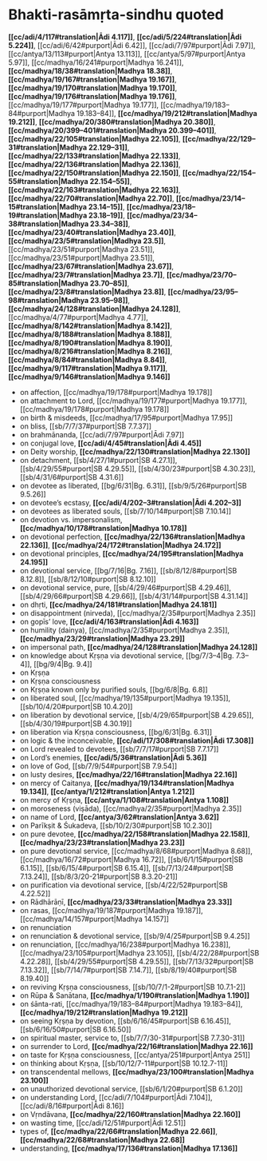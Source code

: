# Bhakti-rasāmṛta-sindhu quoted

**[[cc/adi/4/117#translation|Ādi 4.117]]**, **[[cc/adi/5/224#translation|Ādi 5.224]]**, [[cc/adi/6/42#purport|Ādi 6.42]], [[cc/adi/7/97#purport|Ādi 7.97]], [[cc/antya/13/113#purport|Antya 13.113]], [[cc/antya/5/97#purport|Antya 5.97]], [[cc/madhya/16/241#purport|Madhya 16.241]], **[[cc/madhya/18/38#translation|Madhya 18.38]]**, **[[cc/madhya/19/167#translation|Madhya 19.167]]**, **[[cc/madhya/19/170#translation|Madhya 19.170]]**, **[[cc/madhya/19/176#translation|Madhya 19.176]]**, [[cc/madhya/19/177#purport|Madhya 19.177]], [[cc/madhya/19/183–84#purport|Madhya 19.183–84]], **[[cc/madhya/19/212#translation|Madhya 19.212]]**, **[[cc/madhya/20/380#translation|Madhya 20.380]]**, **[[cc/madhya/20/399–401#translation|Madhya 20.399–401]]**, **[[cc/madhya/22/105#translation|Madhya 22.105]]**, **[[cc/madhya/22/129–31#translation|Madhya 22.129–31]]**, **[[cc/madhya/22/133#translation|Madhya 22.133]]**, **[[cc/madhya/22/136#translation|Madhya 22.136]]**, **[[cc/madhya/22/150#translation|Madhya 22.150]]**, **[[cc/madhya/22/154–55#translation|Madhya 22.154–55]]**, **[[cc/madhya/22/163#translation|Madhya 22.163]]**, **[[cc/madhya/22/70#translation|Madhya 22.70]]**, **[[cc/madhya/23/14–15#translation|Madhya 23.14–15]]**, **[[cc/madhya/23/18–19#translation|Madhya 23.18–19]]**, **[[cc/madhya/23/34–38#translation|Madhya 23.34–38]]**, **[[cc/madhya/23/40#translation|Madhya 23.40]]**, **[[cc/madhya/23/5#translation|Madhya 23.5]]**, [[cc/madhya/23/51#purport|Madhya 23.51]], [[cc/madhya/23/51#purport|Madhya 23.51]], **[[cc/madhya/23/67#translation|Madhya 23.67]]**, **[[cc/madhya/23/7#translation|Madhya 23.7]]**, **[[cc/madhya/23/70–85#translation|Madhya 23.70–85]]**, **[[cc/madhya/23/8#translation|Madhya 23.8]]**, **[[cc/madhya/23/95–98#translation|Madhya 23.95–98]]**, **[[cc/madhya/24/128#translation|Madhya 24.128]]**, [[cc/madhya/4/77#purport|Madhya 4.77]], **[[cc/madhya/8/142#translation|Madhya 8.142]]**, **[[cc/madhya/8/188#translation|Madhya 8.188]]**, **[[cc/madhya/8/190#translation|Madhya 8.190]]**, **[[cc/madhya/8/216#translation|Madhya 8.216]]**, **[[cc/madhya/8/84#translation|Madhya 8.84]]**, **[[cc/madhya/9/117#translation|Madhya 9.117]]**, **[[cc/madhya/9/146#translation|Madhya 9.146]]**

* on affection, [[cc/madhya/19/178#purport|Madhya 19.178]]
* on attachment to Lord, [[cc/madhya/19/177#purport|Madhya 19.177]], [[cc/madhya/19/178#purport|Madhya 19.178]]
* on birth & misdeeds, [[cc/madhya/17/95#purport|Madhya 17.95]]
* on bliss, [[sb/7/7/37#purport|SB 7.7.37]]
* on brahmānanda, [[cc/adi/7/97#purport|Ādi 7.97]]
* on conjugal love, **[[cc/adi/4/45#translation|Ādi 4.45]]**
* on Deity worship, **[[cc/madhya/22/130#translation|Madhya 22.130]]**
* on detachment, [[sb/4/27/1#purport|SB 4.27.1]], [[sb/4/29/55#purport|SB 4.29.55]], [[sb/4/30/23#purport|SB 4.30.23]], [[sb/4/31/6#purport|SB 4.31.6]]
* on devotee as liberated, [[bg/6/31|Bg. 6.31]], [[sb/9/5/26#purport|SB 9.5.26]]
* on devotee’s ecstasy, **[[cc/adi/4/202–3#translation|Ādi 4.202–3]]**
* on devotees as liberated souls, [[sb/7/10/14#purport|SB 7.10.14]]
* on devotion vs. impersonalism, **[[cc/madhya/10/178#translation|Madhya 10.178]]**
* on devotional perfection, **[[cc/madhya/22/136#translation|Madhya 22.136]]**, **[[cc/madhya/24/172#translation|Madhya 24.172]]**
* on devotional principles, **[[cc/madhya/24/195#translation|Madhya 24.195]]**
* on devotional service, [[bg/7/16|Bg. 7.16]], [[sb/8/12/8#purport|SB 8.12.8]], [[sb/8/12/10#purport|SB 8.12.10]]
* on devotional service, pure, [[sb/4/29/46#purport|SB 4.29.46]], [[sb/4/29/66#purport|SB 4.29.66]], [[sb/4/31/14#purport|SB 4.31.14]]
* on dhṛti, **[[cc/madhya/24/181#translation|Madhya 24.181]]**
* on disappointment (nirveda), [[cc/madhya/2/35#purport|Madhya 2.35]]
* on gopīs’ love, **[[cc/adi/4/163#translation|Ādi 4.163]]**
* on humility (dainya), [[cc/madhya/2/35#purport|Madhya 2.35]], **[[cc/madhya/23/29#translation|Madhya 23.29]]**
* on impersonal path, **[[cc/madhya/24/128#translation|Madhya 24.128]]**
* on knowledge about Kṛṣṇa via devotional service, [[bg/7/3–4|Bg. 7.3–4]], [[bg/9/4|Bg. 9.4]]
* on Kṛṣṇa 
* on Kṛṣṇa consciousness 
* on Kṛṣṇa known only by purified souls, [[bg/6/8|Bg. 6.8]]
* on liberated soul, [[cc/madhya/19/135#purport|Madhya 19.135]], [[sb/10/4/20#purport|SB 10.4.20]]
* on liberation by devotional service, [[sb/4/29/65#purport|SB 4.29.65]], [[sb/4/30/19#purport|SB 4.30.19]]
* on liberation via Kṛṣṇa consciousness, [[bg/6/31|Bg. 6.31]]
* on logic & the inconceivable, **[[cc/adi/17/308#translation|Ādi 17.308]]**
* on Lord revealed to devotees, [[sb/7/7/17#purport|SB 7.7.17]]
* on Lord’s enemies, **[[cc/adi/5/36#translation|Ādi 5.36]]**
* on love of God, [[sb/7/9/54#purport|SB 7.9.54]]
* on lusty desires, **[[cc/madhya/22/16#translation|Madhya 22.16]]**
* on mercy of Caitanya, **[[cc/madhya/19/134#translation|Madhya 19.134]]**, **[[cc/antya/1/212#translation|Antya 1.212]]**
* on mercy of Kṛṣṇa, **[[cc/antya/1/108#translation|Antya 1.108]]**
* on moroseness (viṣāda), [[cc/madhya/2/35#purport|Madhya 2.35]]
* on name of Lord, **[[cc/antya/3/62#translation|Antya 3.62]]**
* on Parīkṣit & Śukadeva, [[sb/10/2/30#purport|SB 10.2.30]]
* on pure devotee, **[[cc/madhya/22/158#translation|Madhya 22.158]]**, **[[cc/madhya/23/23#translation|Madhya 23.23]]**
* on pure devotional service, [[cc/madhya/8/68#purport|Madhya 8.68]], [[cc/madhya/16/72#purport|Madhya 16.72]], [[sb/6/1/15#purport|SB 6.1.15]], [[sb/6/15/4#purport|SB 6.15.4]], [[sb/7/13/24#purport|SB 7.13.24]], [[sb/8/3/20-21#purport|SB 8.3.20-21]]
* on purification via devotional service, [[sb/4/22/52#purport|SB 4.22.52]]
* on Rādhārāṇī, **[[cc/madhya/23/33#translation|Madhya 23.33]]**
* on rasas, [[cc/madhya/19/187#purport|Madhya 19.187]], [[cc/madhya/14/157#purport|Madhya 14.157]]
* on renunciation 
* on renunciation & devotional service, [[sb/9/4/25#purport|SB 9.4.25]]
* on renunciation, [[cc/madhya/16/238#purport|Madhya 16.238]], [[cc/madhya/23/105#purport|Madhya 23.105]], [[sb/4/22/28#purport|SB 4.22.28]], [[sb/4/29/55#purport|SB 4.29.55]], [[sb/7/13/32#purport|SB 7.13.32]], [[sb/7/14/7#purport|SB 7.14.7]], [[sb/8/19/40#purport|SB 8.19.40]]
* on reviving Kṛṣṇa consciousness, [[sb/10/7/1-2#purport|SB 10.7.1-2]]
* on Rūpa & Sanātana, **[[cc/madhya/1/190#translation|Madhya 1.190]]**
* on śānta-rati, [[cc/madhya/19/183–84#purport|Madhya 19.183–84]], **[[cc/madhya/19/212#translation|Madhya 19.212]]**
* on seeing Kṛṣṇa by devotion, [[sb/6/16/45#purport|SB 6.16.45]], [[sb/6/16/50#purport|SB 6.16.50]]
* on spiritual master, service to, [[sb/7/7/30-31#purport|SB 7.7.30-31]]
* on surrender to Lord, **[[cc/madhya/22/16#translation|Madhya 22.16]]**
* on taste for Kṛṣṇa consciousness, [[cc/antya/251#purport|Antya 251]]
* on thinking about Kṛṣṇa, [[sb/10/12/7-11#purport|SB 10.12.7-11]]
* on transcendental mellows, **[[cc/madhya/23/100#translation|Madhya 23.100]]**
* on unauthorized devotional service, [[sb/6/1/20#purport|SB 6.1.20]]
* on understanding Lord, [[cc/adi/7/104#purport|Ādi 7.104]], [[cc/adi/8/16#purport|Ādi 8.16]]
* on Vṛndāvana, **[[cc/madhya/22/160#translation|Madhya 22.160]]**
* on wasting time, [[cc/adi/12/51#purport|Ādi 12.51]]
* types of, **[[cc/madhya/22/66#translation|Madhya 22.66]]**, **[[cc/madhya/22/68#translation|Madhya 22.68]]**
* understanding, **[[cc/madhya/17/136#translation|Madhya 17.136]]**
